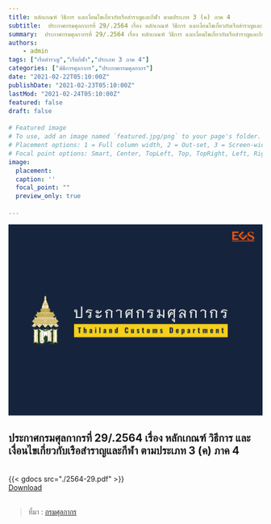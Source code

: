 ```yaml
---
title: หลักเกณฑ์ วิธีการ และเงื่อนไขเกี่ยวกับเรือสำราญและกีฬา ตามประเภท 3 (ค) ภาค 4
subtitle:  ประกาศกรมศุลกากรที่ 29/.2564 เรื่อง หลักเกณฑ์ วิธีการ และเงื่อนไขเกี่ยวกับเรือสำราญและกีฬา ตามประเภท 3 (ค) ภาค 4
summary:  ประกาศกรมศุลกากรที่ 29/.2564 เรื่อง หลักเกณฑ์ วิธีการ และเงื่อนไขเกี่ยวกับเรือสำราญและกีฬา ตามประเภท 3 (ค) ภาค 4
authors:
    - admin
tags: ["เรือสำราญ","เรือกีฬา","ประเภท 3 ภาค 4"]
categories: ["พิธีการศุลกากร","ประกาศกรมศุลกากร"]
date: "2021-02-22T05:10:00Z"
publishDate: "2021-02-23T05:10:00Z"
lastMod: "2021-02-24T05:10:00Z"
featured: false
draft: false

# Featured image
# To use, add an image named `featured.jpg/png` to your page's folder.
# Placement options: 1 = Full column width, 2 = Out-set, 3 = Screen-width
# Focal point options: Smart, Center, TopLeft, Top, TopRight, Left, Right, BottomLeft, Bottom, BottomRight
image:
  placement: 
  caption: ''
  focal_point: ""
  preview_only: true

---
```


![](featured.png)

## ประกาศกรมศุลกากรที่ 29/.2564 เรื่อง หลักเกณฑ์ วิธีการ และเงื่อนไขเกี่ยวกับเรือสำราญและกีฬา ตามประเภท 3 (ค) ภาค 4


<br>
{{< gdocs src="./2564-29.pdf" >}}

<br>



<div class="article-tags">
<a class="badge badge-danger" href="./2564-29.pdf" target="_blank" id="download_files_new">Download </a> 
</div>
<br>



> ที่มา : [กรมศุลกากร](http://www.customs.go.th/cont_strc_download_with_docno_date.php?lang=th&top_menu=menu_homepage&current_id=14232832414d505f48464b4b464b48)

